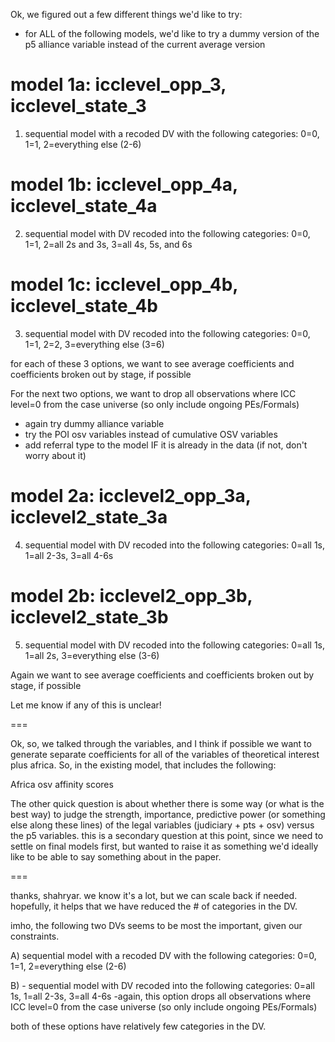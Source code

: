 Ok, we figured out a few different things we'd like to try:

* for ALL of the following models, we'd like to try a dummy version of the p5 alliance variable instead of the current average version

# model 1a: icclevel_opp_3, icclevel_state_3
1. sequential model with a recoded DV with the following categories: 0=0, 1=1, 2=everything else (2-6)

# model 1b: icclevel_opp_4a, icclevel_state_4a
2. sequential model with DV recoded into the following categories: 0=0, 1=1, 2=all 2s and 3s, 3=all 4s, 5s, and 6s

# model 1c: icclevel_opp_4b, icclevel_state_4b
3. sequential model with DV recoded into the following categories: 0=0, 1=1, 2=2, 3=everything else (3=6)

for each of these 3 options, we want to see average coefficients and coefficients broken out by stage, if possible


For the next two options, we want to drop all observations where ICC level=0 from the case universe (so only include ongoing PEs/Formals)    
* again try dummy alliance variable
* try the POI osv variables instead of cumulative OSV variables
* add referral type to the model IF it is already in the data (if not, don't worry about it)

# model 2a: icclevel2_opp_3a, icclevel2_state_3a
4. sequential model with DV recoded into the following categories: 0=all 1s, 1=all 2-3s, 3=all 4-6s

# model 2b: icclevel2_opp_3b, icclevel2_state_3b
5. sequential model with DV recoded into the following categories: 0=all 1s, 1=all 2s, 3=everything else (3-6)

Again we want to see average coefficients and coefficients broken out by stage, if possible


Let me know if any of this is unclear!

===

Ok,
so, we talked through the variables, and I think if possible we want to generate separate coefficients for all of the variables of theoretical interest plus africa.  So, in the existing model, that includes the following:

Africa
osv
affinity scores

The other quick question is about whether there is some way (or what is the best way) to judge the strength, importance, predictive power (or something else along these lines) of the legal variables (judiciary + pts + osv) versus the p5 variables.  this is a secondary question at this point, since we need to settle on final models first, but wanted to raise it as something we'd ideally like to be able to say something about in the paper.

===

thanks, shahryar. we know it's a lot, but we can scale back if needed. hopefully, it helps that we have reduced the # of categories in the DV. 

imho, the following two DVs seems to be most the important, given our constraints. 

A) sequential model with a recoded DV with the following categories: 0=0, 1=1, 2=everything else (2-6)

B) - sequential model with DV recoded into the following categories: 0=all 1s, 1=all 2-3s, 3=all 4-6s
-again, this option drops all observations where ICC level=0 from the case universe (so only include ongoing PEs/Formals)    

both of these options have relatively few categories in the DV.